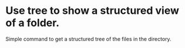  # Use tree to show a structured view of a folder.

 Simple command to get a structured tree of the files in the directory.


